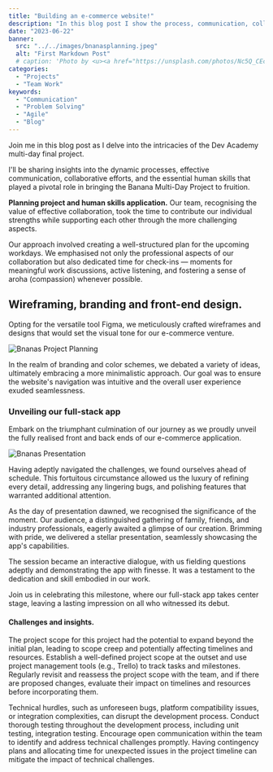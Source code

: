 ```yaml
---
title: "Building an e-commerce website!"
description: "In this blog post I show the process, communication, collaboration and human skills of the Dev Academy multi day final project."
date: "2023-06-22"
banner:
  src: "../../images/bnanasplanning.jpeg"
  alt: "First Markdown Post"
  # caption: 'Photo by <u><a href="https://unsplash.com/photos/Nc5Q_CEcY44">Flo</a></u>'
categories:
  - "Projects"
  - "Team Work"
keywords:
  - "Communication"
  - "Problem Solving"
  - "Agile"
  - "Blog"
---
```


<!-- ## Code block test

```css
.AClass .Subtitle {
  margin: -0.5rem 0 0 0;
  font-weight: 700;
  font-size: 1.25rem;
  line-height: 1.5rem;
}

.AnotherClass p {
  font-size: 1.125rem;
  margin-bottom: 2rem;
}

.AThirdClass {
  display: flex;
  justify-content: flex-start;
  align-items: center;
}

@media (max-width: 768px) {
  .AClass {
    flex-direction: column;
  }
  .AnotherClass {
    display: block;
  }
}
``` -->

<!-- Inline code: `print()` -->

Join me in this blog post as I delve into the intricacies of the Dev Academy multi-day final project.

I'll be sharing insights into the dynamic processes, effective communication, collaborative efforts, and the essential human skills that played a pivotal role in bringing the Banana Multi-Day Project to fruition.

**Planning project and human skills application.** Our team, recognising the value of effective collaboration, took the time to contribute our individual strengths while supporting each other through the more challenging aspects.

Our approach involved creating a well-structured plan for the upcoming workdays. We emphasised not only the professional aspects of our collaboration but also dedicated time for check-ins — moments for meaningful work discussions, active listening, and fostering a sense of aroha (compassion) whenever possible.

## Wireframing, branding and front-end design.

Opting for the versatile tool Figma, we meticulously crafted wireframes and designs that would set the visual tone for our e-commerce venture.

![Bnanas Project Planning](../../images/bnanasdesigning.jpg "Figma planing and design structure [caption](https://konstantin.digital).")

In the realm of branding and color schemes, we debated a variety of ideas, ultimately embracing a more minimalistic approach. Our goal was to ensure the website's navigation was intuitive and the overall user experience exuded seamlessness.

### Unveiling our full-stack app

Embark on the triumphant culmination of our journey as we proudly unveil the fully realised front and back ends of our e-commerce application.

![Bnanas Presentation](../../images/bnanapresentation.jpg "Project presentation [caption](https://konstantin.digital).")

Having adeptly navigated the challenges, we found ourselves ahead of schedule. This fortuitous circumstance allowed us the luxury of refining every detail, addressing any lingering bugs, and polishing features that warranted additional attention.

As the day of presentation dawned, we recognised the significance of the moment. Our audience, a distinguished gathering of family, friends, and industry professionals, eagerly awaited a glimpse of our creation. Brimming with pride, we delivered a stellar presentation, seamlessly showcasing the app's capabilities.

The session became an interactive dialogue, with us fielding questions adeptly and demonstrating the app with finesse. It was a testament to the dedication and skill embodied in our work.

Join us in celebrating this milestone, where our full-stack app takes center stage, leaving a lasting impression on all who witnessed its debut.

#### Challenges and insights.

The project scope for this project had the potential to expand beyond the initial plan, leading to scope creep and potentially affecting timelines and resources. Establish a well-defined project scope at the outset and use project management tools (e.g., Trello) to track tasks and milestones. Regularly revisit and reassess the project scope with the team, and if there are proposed changes, evaluate their impact on timelines and resources before incorporating them.

Technical hurdles, such as unforeseen bugs, platform compatibility issues, or integration complexities, can disrupt the development process. Conduct thorough testing throughout the development process, including unit testing, integration testing. Encourage open communication within the team to identify and address technical challenges promptly. Having contingency plans and allocating time for unexpected issues in the project timeline can mitigate the impact of technical challenges.
